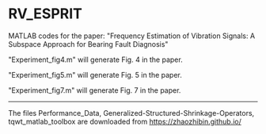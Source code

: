 # RV_ESPRIT
MATLAB codes for the paper: "Frequency Estimation of Vibration Signals: A Subspace Approach for Bearing Fault Diagnosis"

"Experiment_fig4.m" will generate Fig. 4 in the paper.

"Experiment_fig5.m" will generate Fig. 5 in the paper.
 
"Experiment_fig7.m" will generate Fig. 7 in the paper.

---------------------------
The files Performance_Data, Generalized-Structured-Shrinkage-Operators, tqwt_matlab_toolbox are downloaded from https://zhaozhibin.github.io/
